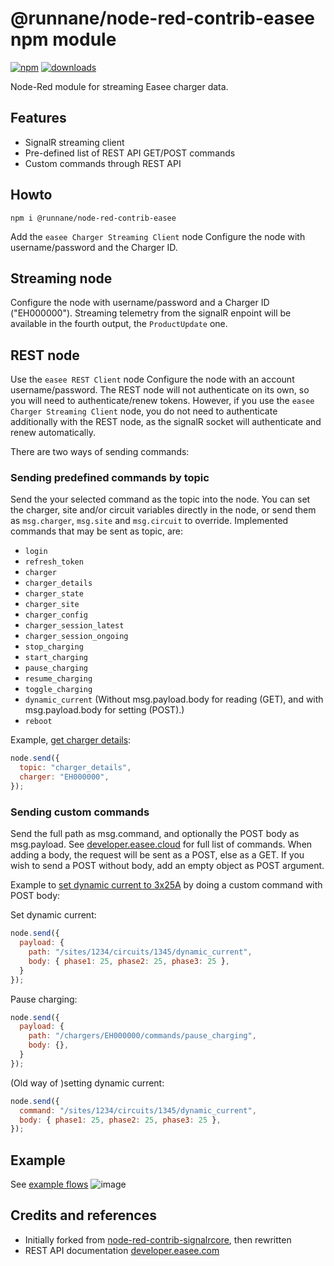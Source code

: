 # @runnane/node-red-contrib-easee npm module

[![npm](https://img.shields.io/npm/v/@runnane/node-red-contrib-easee.svg?maxAge=2592000)](https://www.npmjs.com/package/@runnane/node-red-contrib-easee)
[![downloads](https://img.shields.io/npm/dt/@runnane/node-red-contrib-easee.svg?maxAge=2592000)](https://www.npmjs.com/package/@runnane/node-red-contrib-easee)

Node-Red module for streaming Easee charger data.

## Features

- SignalR streaming client
- Pre-defined list of REST API GET/POST commands
- Custom commands through REST API

## Howto

`npm i @runnane/node-red-contrib-easee`

Add the `easee Charger Streaming Client` node
Configure the node with username/password and the Charger ID.

## Streaming node

Configure the node with username/password and a Charger ID ("EH000000").
Streaming telemetry from the signalR enpoint will be available in the fourth output,
the `ProductUpdate` one.

## REST node

Use the `easee REST Client` node
Configure the node with an account username/password.
The REST node will not authenticate on its own, so you will need to authenticate/renew tokens.
However, if you use the `easee Charger Streaming Client` node,
you do not need to authenticate additionally with the REST node, as the signalR socket
will authenticate and renew automatically.

There are two ways of sending commands:

### Sending predefined commands by topic

Send the your selected command as the topic into the node.
You can set the charger, site and/or circuit variables directly in the node, or send them as
`msg.charger`, `msg.site` and `msg.circuit` to override.
Implemented commands that may be sent as topic, are:

- `login`
- `refresh_token`
- `charger`
- `charger_details`
- `charger_state`
- `charger_site`
- `charger_config`
- `charger_session_latest`
- `charger_session_ongoing`
- `stop_charging`
- `start_charging`
- `pause_charging`
- `resume_charging`
- `toggle_charging`
- `dynamic_current` (Without msg.payload.body for reading (GET), and with msg.payload.body for setting (POST).)
- `reboot`

Example, [get charger details](https://developer.easee.cloud/reference/get_api-chargers-id-details):

```javascript
node.send({
  topic: "charger_details",
  charger: "EH000000",
});
```

### Sending custom commands

Send the full path as msg.command, and optionally the POST body as msg.payload.
See [developer.easee.cloud](https://developer.easee.cloud/reference/get_api-chargers) for full list of commands.
When adding a body, the request will be sent as a POST, else as a GET. If you wish to send a POST without body, add an empty object as POST argument.

Example to [set dynamic current to 3x25A](https://developer.easee.cloud/reference/post_api-sites-siteid-circuits-circuitid-dynamiccurrent) by doing a custom command with POST body:

Set dynamic current:
```javascript
node.send({ 
  payload: {
    path: "/sites/1234/circuits/1345/dynamic_current",
    body: { phase1: 25, phase2: 25, phase3: 25 },
  }
});
```

Pause charging:
```javascript
node.send({ 
  payload: {
    path: "/chargers/EH000000/commands/pause_charging",
    body: {},
  }
});
```

(Old way of )setting dynamic current:
```javascript
node.send({
  command: "/sites/1234/circuits/1345/dynamic_current",
  body: { phase1: 25, phase2: 25, phase3: 25 },
});
```


## Example

See [example flows](https://github.com/runnane/node-red-contrib-easee/blob/main/example.json)
![image](https://github.com/runnane/node-red-contrib-easee/assets/1679504/744fd250-3bab-46d8-a31a-3421f6d4c42d)

## Credits and references

- Initially forked from [node-red-contrib-signalrcore](https://github.com/scottpage/node-red-contrib-signalrcore), then rewritten
- REST API documentation [developer.easee.com](https://developer.easee.com/docs/integrations)
